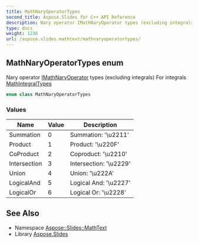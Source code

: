 ```yaml
---
title: MathNaryOperatorTypes
second_title: Aspose.Slides for C++ API Reference
description: Nary operator IMathNaryOperator types (excluding integrals) For integrals MathIntegralTypes
type: docs
weight: 1236
url: /aspose.slides.mathtext/mathnaryoperatortypes/
---
```

## MathNaryOperatorTypes enum


Nary operator [IMathNaryOperator](../imathnaryoperator/) types (excluding integrals) For integrals [MathIntegralTypes](../mathintegraltypes/)

```cpp
enum class MathNaryOperatorTypes
```

### Values

| Name | Value | Description |
| --- | --- | --- |
| Summation | 0 | Summation: '\\u2211' |
| Product | 1 | Product: '\\u220F' |
| CoProduct | 2 | Coproduct: '\\u2210' |
| Intersection | 3 | Intersection: '\\u2229' |
| Union | 4 | Union: '\\u222A' |
| LogicalAnd | 5 | Logical And: '\\u2227' |
| LogicalOr | 6 | Logical Or: '\\u2228' |

## See Also

* Namespace [Aspose::Slides::MathText](../)
* Library [Aspose.Slides](../../)